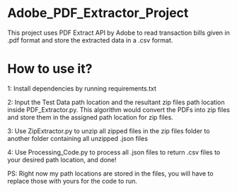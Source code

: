 # Adobe_PDF_Extractor_Project
This project uses PDF Extract API by Adobe to read transaction bills given in .pdf format and store the extracted data in a .csv format.


# How to use it?

1: Install dependencies by running requirements.txt

2: Input the Test Data path location and the resultant zip files path location inside PDF_Extractor.py. This algorithm would convert the PDFs into zip files and store them in the assigned path location for zip files.

3: Use ZipExtractor.py to unzip all zipped files in the zip files folder to another folder containing all unzipped .json files

4: Use Processing_Code.py to process all .json files to return .csv files to your desired path location, and done!

PS: Right now my path locations are stored in the files, you will have to replace those with yours for the code to run.


